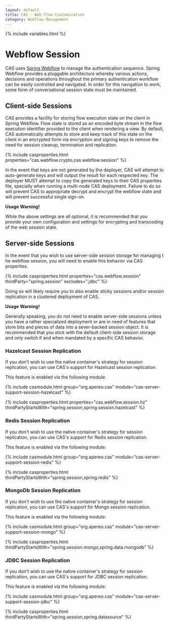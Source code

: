 ```yaml
---
layout: default
title: CAS - Web Flow Customization
category: Webflow Management
---
```


{% include variables.html %}

# Webflow Session

CAS uses [Spring Webflow](https://github.com/spring-projects/spring-webflow) to manage the
authentication sequence. Spring Webflow provides a pluggable architecture whereby various actions,
decisions and operations throughout the primary authentication workflow can be easily controlled
and navigated. In order for this navigation to work, some form of conversational session state must be maintained.

## Client-side Sessions

CAS provides a facility for storing flow execution state on the client in Spring Webflow. Flow state is stored as an encoded byte
stream in the flow execution identifier provided to the client when rendering a view. By default, CAS automatically attempts to store
and keep track of this state on the client in an encrypted form via encryption and signing keys
to remove the need for session cleanup, termination and replication.

{% include casproperties.html properties="cas.webflow.crypto,cas.webflow.session" %}

In the event that keys are not generated by the deployer, CAS will attempt to auto-generate keys and will output
the result for each respected key. The deployer MUST attempt to copy the generated keys to 
their CAS properties file, specially when
running a multi-node CAS deployment. Failure to do so will prevent CAS
to appropriate decrypt and encrypt the webflow state and will prevent successful single sign-on.

<div class="alert alert-warning"><strong>Usage Warning!</strong><p>
While the above settings are all optional, it is recommended that you provide your own 
configuration and settings for encrypting and
transcoding of the web session state.</p></div>

## Server-side Sessions

In the event that you wish to use server-side session storage for managing t
he webflow session, you will need to enable this behavior
via CAS properties. 

{% include casproperties.html properties="cas.webflow.session" thirdParty="spring.session" excludes=".jdbc" %}

Doing so will likely require you to also enable sticky sessions and/or session replication in a clustered deployment of CAS.

<div class="alert alert-warning"><strong>Usage Warning!</strong><p>
Generally speaking, you do not need to enable server-side sessions unless you have a 
rather specialized deployment or are in need of features that store bits and pieces 
of data into a sever-backed session object. It is recommended that you stick with 
the default client-side session storage and only switch if and when mandated by a specific CAS behavior.</p></div>

### Hazelcast Session Replication

If you don't wish to use the native container's strategy for session replication,
you can use CAS's support for Hazelcast session replication.

This feature is enabled via the following module:

{% include casmodule.html group="org.apereo.cas" module="cas-server-support-session-hazelcast" %}

{% include casproperties.html 
properties="cas.webflow.session.hz" 
thirdPartyStartsWith="spring.session,spring.session.hazelcast" %}

### Redis Session Replication

If you don't wish to use the native container's strategy for session replication,
you can use CAS's support for Redis session replication.

This feature is enabled via the following module:

{% include casmodule.html group="org.apereo.cas" module="cas-server-support-session-redis" %}

{% include casproperties.html 
thirdPartyStartsWith="spring.session,spring.redis" %}

### MongoDb Session Replication

If you don't wish to use the native container's strategy for session replication,
you can use CAS's support for Mongo session replication.

This feature is enabled via the following module:

{% include casmodule.html group="org.apereo.cas" module="cas-server-support-session-mongo" %}

{% include casproperties.html 
thirdPartyStartsWith="spring.session.mongo,spring.data.mongodb" %}

### JDBC Session Replication

If you don't wish to use the native container's strategy for session replication,
you can use CAS's support for JDBC session replication.

This feature is enabled via the following module:

{% include casmodule.html group="org.apereo.cas" module="cas-server-support-session-jdbc" %}

{% include casproperties.html 
thirdPartyStartsWith="spring.session,spring.datasource" %}

